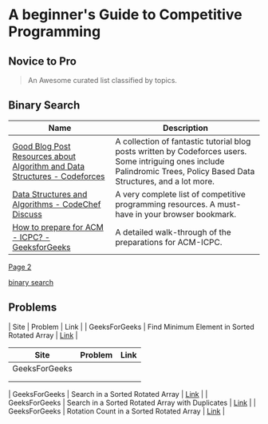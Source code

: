 # A beginner's Guide to Competitive Programming
## Novice to Pro
> An Awesome curated list classified by topics.

## Binary Search

| Name | Description |
| --- | --- |
| [Good Blog Post Resources about Algorithm and Data Structures - Codeforces](http://codeforces.com/blog/entry/13529) | A collection of fantastic tutorial blog posts written by Codeforces users. Some intriguing ones include Palindromic Trees, Policy Based Data Structures, and a lot more. |
| [Data Structures and Algorithms - CodeChef Discuss](https://discuss.codechef.com/questions/48877/data-structures-and-algorithms) | A very complete list of competitive programming resources. A must-have in your browser bookmark. |
| [How to prepare for ACM - ICPC? - GeeksforGeeks](http://www.geeksforgeeks.org/how-to-prepare-for-acm-icpc/) | A detailed walk-through of the preparations for ACM-ICPC. |

<a href="ravirathee.github.io/CPBlog/binarysearch">Page 2</a>

[binary search](BinarySearch/binarysearch.md)



## Problems
| Site | Problem | Link |
| GeeksForGeeks | Find Minimum Element in Sorted Rotated Array | [Link](https://practice.geeksforgeeks.org/problems/minimum-element-in-a-sorted-and-rotated-array/0) |




| Site          | Problem | Link |
|---------------|---------|------|
| GeeksForGeeks |         |      |
|               |         |      |
|               |         |      |



| GeeksForGeeks | Search in a Sorted Rotated Array | [Link](https://practice.geeksforgeeks.org/problems/search-in-a-rotated-array/0) |
| GeeksForGeeks | Search in a Sorted Rotated Array with Duplicates | [Link](https://www.geeksforgeeks.org/search-an-element-in-a-sorted-and-rotated-array-with-duplicates/) |
| GeeksForGeeks | Rotation Count in a Sorted Rotated Array | [Link](https://practice.geeksforgeeks.org/problems/rotation/0) |
